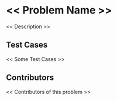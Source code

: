 # << Problem Name >>

<< Description >>

## Test Cases
<< Some Test Cases >>


## Contributors
<< Contributors of this problem >>
